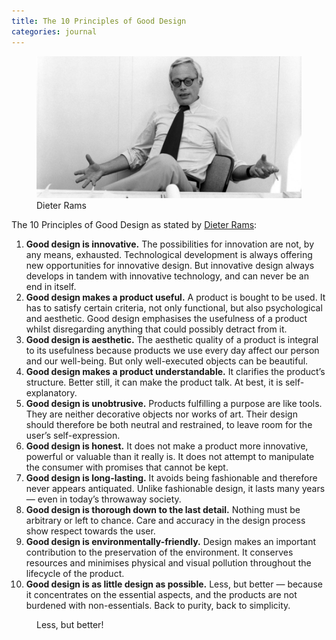 ```yaml
---
title: The 10 Principles of Good Design
categories: journal
---
```

<figure>
<img alt="" src="/i/dieter-rams-braun.jpg" />
<figcaption>Dieter Rams</figcaption>
</figure>

The 10 Principles of Good Design as stated by [Dieter Rams](/reading/rams):

1. **Good design is innovative.** The possibilities for innovation are not, by any means, exhausted. Technological development is always offering new opportunities for innovative design. But innovative design always develops in tandem with innovative technology, and can never be an end in itself.
2. **Good design makes a product useful.** A product is bought to be used. It has to satisfy certain criteria, not only functional, but also psychological and aesthetic. Good design emphasises the usefulness of a product whilst disregarding anything that could possibly detract from it.
3. **Good design is aesthetic.** The aesthetic quality of a product is integral to its usefulness because products we use every day affect our person and our well-being. But only well-executed objects can be beautiful.
4. **Good design makes a product understandable.** It clarifies the product’s structure. Better still, it can make the product talk. At best, it is self-explanatory.
5. **Good design is unobtrusive.** Products fulfilling a purpose are like tools. They are neither decorative objects nor works of art. Their design should therefore be both neutral and restrained, to leave room for the user’s self-expression.
6. **Good design is honest.** It does not make a product more innovative, powerful or valuable than it really is. It does not attempt to manipulate the consumer with promises that cannot be kept.
7. **Good design is long-lasting.** It avoids being fashionable and therefore never appears antiquated. Unlike fashionable design, it lasts many years — even in today’s throwaway society.
8. **Good design is thorough down to the last detail.** Nothing must be arbitrary or left to chance. Care and accuracy in the design process show respect towards the user.
9. **Good design is environmentally-friendly.** Design makes an important contribution to the preservation of the environment. It conserves resources and minimises physical and visual pollution throughout the lifecycle of the product.
10. **Good design is as little design as possible.** Less, but better — because it concentrates on the essential aspects, and the products are not burdened with non-essentials. Back to purity, back to simplicity.

<figure>Less, but better!</figure>